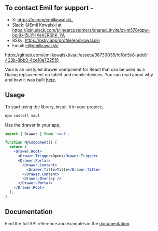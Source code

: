 ## To contact Emil for support -

- X: https://x.com/emilkowalski_
- Slack: @Emil Kowalski at https://join.slack.com/t/linearcustomers/shared_invite/zt-m578rgpw-bpI9xlI5uYHXeh3R6hK_YA
- BSky: https://bsky.app/profile/emilkowal.ski
- Email: e@emilkowal.ski


https://github.com/emilkowalski/vaul/assets/36730035/fdf8c5e8-ade8-433b-8bb0-4ce10e722516

Vaul is an unstyled drawer component for React that can be used as a Dialog replacement on tablet and mobile devices. You can read about why and how it was built [here](https://emilkowal.ski/ui/building-a-drawer-component).

## Usage

To start using the library, install it in your project:,

```bash
npm install vaul
```

Use the drawer in your app.

```jsx
import { Drawer } from 'vaul';

function MyComponent() {
  return (
    <Drawer.Root>
      <Drawer.Trigger>Open</Drawer.Trigger>
      <Drawer.Portal>
        <Drawer.Content>
          <Drawer.Title>Title</Drawer.Title>
        </Drawer.Content>
        <Drawer.Overlay />
      </Drawer.Portal>
    </Drawer.Root>
  );
}
```

## Documentation

Find the full API reference and examples in the [documentation](https://vaul.emilkowal.ski/getting-started).
